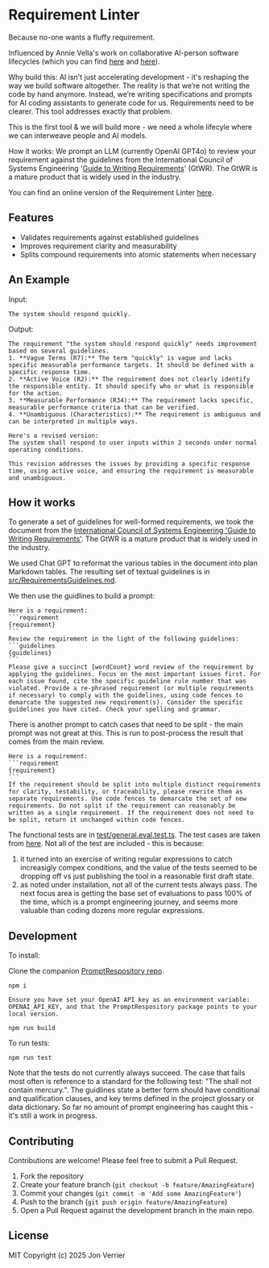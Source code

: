 # Requirement Linter

Because no-one wants a fluffy requirement.

Influenced by Annie Vella's work on collaborative AI-person software lifecycles (which you can find [here](https://annievella.com/posts/the-sdlc-strikes-back/) and [here](https://dl.acm.org/doi/10.1145/3715003)). 

Why build this:
AI isn't just accelerating development - it's reshaping the way we build software altogether. The reality is that we’re not writing the code by hand anymore. Instead, we’re writing specifications and prompts for AI coding assistants to generate code for us. Requirements need to be clearer. This tool addresses exactly that problem. 

This is the first tool & we will build more - we need a whole lifecyle where we can interweave people and AI models.  

How it works:
We prompt an LLM (currently OpenAI GPT4o) to review your requirement against the guidelines from the International Council of Systems Engineering '[Guide to Writing Requirements](https://www.incose.org/docs/default-source/working-groups/requirements-wg/gtwr/incose_rwg_gtwr_v4_040423_final_drafts.pdf)' (GtWR). The GtWR is a mature product that is widely used in the industry.  

You can find an online version of the Requirement Linter [here](https://nice-wave-0746ea503.6.azurestaticapps.net/index). 

## Features

- Validates requirements against established guidelines
- Improves requirement clarity and measurability
- Splits compound requirements into atomic statements when necessary

## An Example

Input:
```plaintext
The system should respond quickly.
```

Output:
```plaintext
The requirement "the system should respond quickly" needs improvement based on several guidelines.
1. **Vague Terms (R7):** The term "quickly" is vague and lacks specific measurable performance targets. It should be defined with a specific response time.
2. **Active Voice (R2):** The requirement does not clearly identify the responsible entity. It should specify who or what is responsible for the action.
3. **Measurable Performance (R34):** The requirement lacks specific, measurable performance criteria that can be verified.
4. **Unambiguous (Characteristics):** The requirement is ambiguous and can be interpreted in multiple ways.

Here's a revised version:
The system shall respond to user inputs within 2 seconds under normal operating conditions.

This revision addresses the issues by providing a specific response time, using active voice, and ensuring the requirement is measurable and unambiguous.
```

## How it works

To generate a set of guidelines for well-formed requirements, we took the document from the [International Council of Systems Engineering 'Guide to Writing Requirements'](https://www.incose.org/docs/default-source/working-groups/requirements-wg/gtwr/incose_rwg_gtwr_v4_040423_final_drafts.pdf). The GtWR is a mature product that is widely used in the industry. 

We used Chat GPT to reformat the various tables in the document into plan Markdown tables. The resulting set of textual guidelines is in [src/RequirementsGuidelines.md](src/RequirementsGuidelines.md).

We then use the guidlines to build a prompt: 
````code
Here is a requirement:
```requirement
{requirement}
```
Review the requirement in the light of the following guidelines:
```guidelines 
{guidelines} 
```
Please give a succinct {wordCount} word review of the requirement by applying the guidelines. Focus on the most important issues first. For each issue found, cite the specific guideline rule number that was violated. Provide a re-phrased requirement (or multiple requirements if necessary) to comply with the guidelines, using code fences to demarcate the suggested new requirement(s). Consider the specific guidelines you have cited. Check your spelling and grammar.
````
There is another prompt to catch cases that need to be split - the main prompt was not great at this. This is run to post-process the result that comes from the main review. 

````code
Here is a requirement:
```requirement
{requirement}
```
If the requirement should be split into multiple distinct requirements for clarity, testability, or traceability, please rewrite them as separate requirements. Use code fences to demarcate the set of new requirements. Do not split if the requirement can reasonably be written as a single requirement. If the requirement does not need to be split, return it unchanged within code fences.
````

The functional tests are in [test/general.eval.test.ts](test/requirements.eval.test.ts). The test cases are taken from [here](https://www.incose.org/docs/default-source/working-groups/requirements-wg/shared_gtwr/gtwr_characteristics_section_4_050423.pdf?sfvrsn=9a7548c7_2). Not all of the test are included - this is because:
1) it turned into an exercise of writing regular expressions to catch increasigly compex conditions, and the value of the tests seemed to be dropping off vs just publishing the tool in a reasonable first draft state. 
2) as noted under installation, not all of the current tests always pass. The next focus area is getting the base set of evaluations to pass 100% of the time, which is a prompt engineering journey, and seems more valuable than coding dozens more regular expressions. 


## Development

To install:

Clone the companion [PromptRespository repo](https://github.com/jonverrier/PromptRespository). 

```plaintext
npm i

Ensure you have set your OpenAI API key as an environment variable: OPENAI_API_KEY, and that the PromptRespository package points to your local version.

npm run build
```
To run tests:
```plaintext
npm run test
```
Note that the tests do not currently always succeed. The case that fails most often is reference to a standard for the following test: "The <SOI> shall not contain mercury.". The guidlines state a better form should have conditional and qualification clauses, and key terms defined in the project glossary or data dictionary. So far no amount of prompt engineering has caught this - it's still a work in progress.  


## Contributing

Contributions are welcome! Please feel free to submit a Pull Request.

1. Fork the repository
2. Create your feature branch (`git checkout -b feature/AmazingFeature`)
3. Commit your changes (`git commit -m 'Add some AmazingFeature'`)
4. Push to the branch (`git push origin feature/AmazingFeature`)
5. Open a Pull Request against the development branch in the main repo. 

## License

MIT
Copyright (c) 2025 Jon Verrier